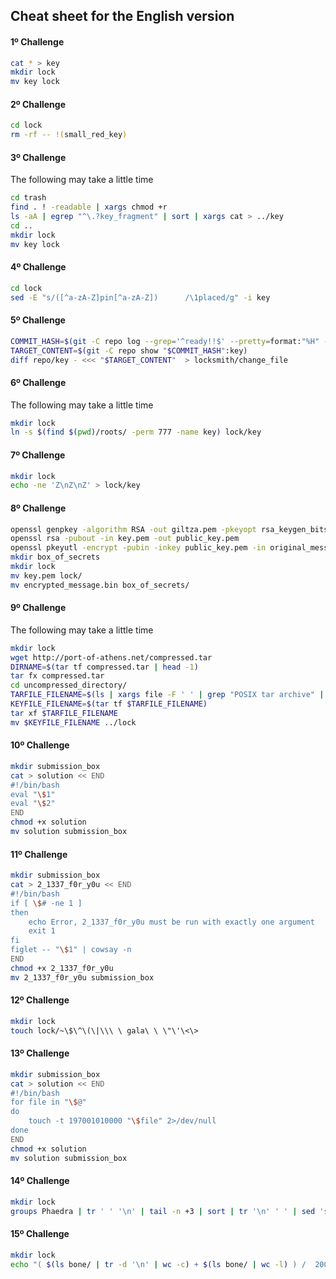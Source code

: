 ## Cheat sheet for the English version

#### 1º Challenge

```bash
cat * > key
mkdir lock
mv key lock
```

#### 2º Challenge

```bash
cd lock
rm -rf -- !(small_red_key)
```

#### 3º Challenge

The following may take a little time

```bash
cd trash
find . ! -readable | xargs chmod +r
ls -aA | egrep "^\.?key_fragment" | sort | xargs cat > ../key
cd ..
mkdir lock
mv key lock
```

#### 4º Challenge

```bash
cd lock
sed -E "s/([^a-zA-Z]pin[^a-zA-Z])      /\1placed/g" -i key
```

#### 5º Challenge

```bash
COMMIT_HASH=$(git -C repo log --grep='^ready!!$' --pretty=format:"%H" -1)
TARGET_CONTENT=$(git -C repo show "$COMMIT_HASH":key)
diff repo/key - <<< "$TARGET_CONTENT"  > locksmith/change_file
```

#### 6º Challenge

The following may take a little time

```bash
mkdir lock
ln -s $(find $(pwd)/roots/ -perm 777 -name key) lock/key
```

#### 7º Challenge

```bash
mkdir lock
echo -ne 'Z\nZ\nZ' > lock/key
```

#### 8º Challenge

```bash
openssl genpkey -algorithm RSA -out giltza.pem -pkeyopt rsa_keygen_bits:4096
openssl rsa -pubout -in key.pem -out public_key.pem
openssl pkeyutl -encrypt -pubin -inkey public_key.pem -in original_message -out encrypted_message.bin
mkdir box_of_secrets
mkdir lock
mv key.pem lock/
mv encrypted_message.bin box_of_secrets/
```

#### 9º Challenge

The following may take a little time

```bash
mkdir lock
wget http://port-of-athens.net/compressed.tar
DIRNAME=$(tar tf compressed.tar | head -1)
tar fx compressed.tar
cd uncompressed_directory/
TARFILE_FILENAME=$(ls | xargs file -F ' ' | grep "POSIX tar archive" | tr ' ' '\n' | head -1)
KEYFILE_FILENAME=$(tar tf $TARFILE_FILENAME)
tar xf $TARFILE_FILENAME
mv $KEYFILE_FILENAME ../lock
```

#### 10º Challenge

```bash
mkdir submission_box
cat > solution << END
#!/bin/bash
eval "\$1"
eval "\$2"
END
chmod +x solution
mv solution submission_box
```

#### 11º Challenge

```bash
mkdir submission_box
cat > 2_1337_f0r_y0u << END
#!/bin/bash
if [ \$# -ne 1 ]
then
    echo Error, 2_1337_f0r_y0u must be run with exactly one argument
    exit 1
fi
figlet -- "\$1" | cowsay -n
END
chmod +x 2_1337_f0r_y0u
mv 2_1337_f0r_y0u submission_box
```

#### 12º Challenge

```bash
mkdir lock
touch lock/~\$\^\(\|\\\ \ gala\ \ \"\'\<\>
```

#### 13º Challenge

```bash
mkdir submission_box
cat > solution << END
#!/bin/bash
for file in "\$@"
do
	touch -t 197001010000 "\$file" 2>/dev/null
done
END
chmod +x solution
mv solution submission_box
```

#### 14º Challenge

```bash
mkdir lock 
groups Phaedra | tr ' ' '\n' | tail -n +3 | sort | tr '\n' ' ' | sed 's/ $//' | xargs echo > lock/key
```

#### 15º Challenge

```bash
mkdir lock
echo "( $(ls bone/ | tr -d '\n' | wc -c) + $(ls bone/ | wc -l) ) /  2009" | bc > lock/key

```
